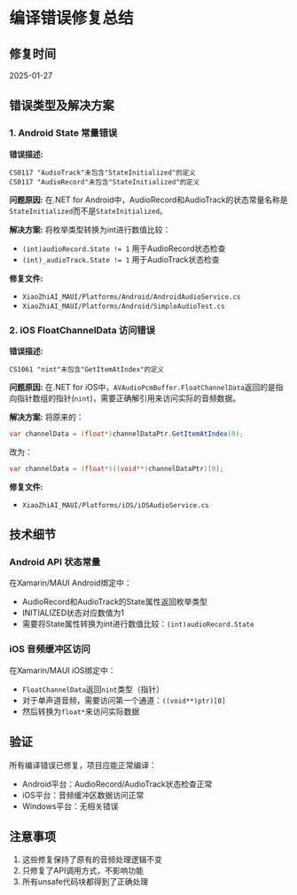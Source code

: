 # 编译错误修复总结

## 修复时间
2025-01-27

## 错误类型及解决方案

### 1. Android State 常量错误
**错误描述:**
```
CS0117 "AudioTrack"未包含"StateInitialized"的定义
CS0117 "AudioRecord"未包含"StateInitialized"的定义
```

**问题原因:**
在.NET for Android中，AudioRecord和AudioTrack的状态常量名称是`StateInitialized`而不是`StateInitialized`。

**解决方案:**
将枚举类型转换为int进行数值比较：
- `(int)audioRecord.State != 1` 用于AudioRecord状态检查
- `(int)_audioTrack.State != 1` 用于AudioTrack状态检查

**修复文件:**
- `XiaoZhiAI_MAUI/Platforms/Android/AndroidAudioService.cs`
- `XiaoZhiAI_MAUI/Platforms/Android/SimpleAudioTest.cs`

### 2. iOS FloatChannelData 访问错误
**错误描述:**
```
CS1061 "nint"未包含"GetItemAtIndex"的定义
```

**问题原因:**
在.NET for iOS中，`AVAudioPcmBuffer.FloatChannelData`返回的是指向指针数组的指针(`nint`)，需要正确解引用来访问实际的音频数据。

**解决方案:**
将原来的：
```csharp
var channelData = (float*)channelDataPtr.GetItemAtIndex(0);
```

改为：
```csharp
var channelData = (float*)((void**)channelDataPtr)[0];
```

**修复文件:**
- `XiaoZhiAI_MAUI/Platforms/iOS/iOSAudioService.cs`

## 技术细节

### Android API 状态常量
在Xamarin/MAUI Android绑定中：
- AudioRecord和AudioTrack的State属性返回枚举类型
- INITIALIZED状态对应数值为1
- 需要将State属性转换为int进行数值比较：`(int)audioRecord.State`

### iOS 音频缓冲区访问
在Xamarin/MAUI iOS绑定中：
- `FloatChannelData`返回`nint`类型（指针）
- 对于单声道音频，需要访问第一个通道：`((void**)ptr)[0]`
- 然后转换为`float*`来访问实际数据

## 验证
所有编译错误已修复，项目应能正常编译：
- Android平台：AudioRecord/AudioTrack状态检查正常
- iOS平台：音频缓冲区数据访问正常
- Windows平台：无相关错误

## 注意事项
1. 这些修复保持了原有的音频处理逻辑不变
2. 只修复了API调用方式，不影响功能
3. 所有unsafe代码块都得到了正确处理 